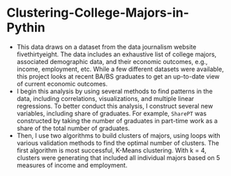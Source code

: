 # Clustering-College-Majors-in-Pythin
* This data draws on a dataset from the data journalism website fivethirtyeight. The data includes an exhaustive list of college majors, associated demographic data, and their economic outcomes, e.g., income, employment, etc. While a few different datasets were available, this project looks at recent BA/BS graduates to get an up-to-date view of current economic outcomes.
* I begin this analysis by using several methods to find patterns in the data, including correlations, visualizations, and multiple linear regressions. To better conduct this analysis, I construct several new variables, including share of graduates. For example, `SharePT` was constructed by taking the number of graduates in part-time work as a share of the total number of graduates.
* Then, I use two algorithms to build clusters of majors, using loops with various validation methods to find the optimal number of clusters. The first algorithm is most successful, K-Means clustering. With k = 4, clusters were generating that included all individual majors based on 5 measures of income and employment.
